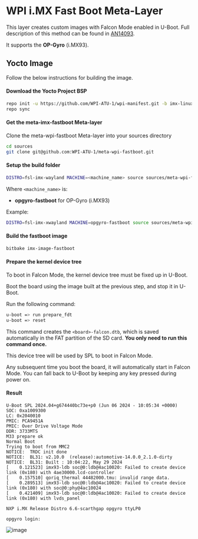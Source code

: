 WPI i.MX Fast Boot Meta-Layer
=======================

This layer creates custom images with Falcon Mode enabled in U-Boot. Full description of this method can be found in [AN14093](https://www.nxp.com.cn/docs/en/application-note/AN14093.pdf).

It supports the **OP-Gyro** (i.MX93). 

Yocto Image
-----------
Follow the below instructions for building the image.

#### Download the Yocto Project BSP

```sh
repo init -u https://github.com/WPI-ATU-1/wpi-manifest.git -b imx-linux-scarthgap -m imx-6.6.23-2.0.0.xml
repo sync
```

#### Get the meta-imx-fastboot Meta-layer

Clone the meta-wpi-fastboot Meta-layer into your sources directory

```sh
cd sources
git clone git@github.com:WPI-ATU-1/meta-wpi-fastboot.git
```

#### Setup the build folder
	
```sh
DISTRO=fsl-imx-wayland MACHINE=<machine_name> source sources/meta-wpi-fastboot/tools/imx-setup-fastboot.sh -b <build_dir>
```

Where ```<machine_name>``` is:
- **opgyro-fastboot**  			    for OP-Gyro (i.MX93)

Example:

```sh
DISTRO=fsl-imx-xwayland MACHINE=opgyro-fastboot source sources/meta-wpi-fastboot/tools/imx-setup-fastboot.sh -b build-L6.6.23-opgyro-full-fastboot
```

#### Build the fastboot image

```sh
bitbake imx-image-fastboot
```

#### Prepare the kernel device tree

To boot in Falcon Mode, the kernel device tree must be fixed up in U-Boot.

Boot the board using the image built at the previous step, and stop it in U-Boot.

Run the following command:

```sh
u-boot => run prepare_fdt
u-boot => reset
```

This command creates the ```<board>-falcon.dtb```, which is saved automatically in the FAT partition of the SD card. **You only need to run this command once.**

This device tree will be used by SPL to boot in Falcon Mode.

Any subsequent time you boot the board, it will automatically start in Falcon Mode. You can fall back to U-Boot by keeping any key pressed during power on.

#### Result
```bash!
U-Boot SPL 2024.04+g674440bc73e+p0 (Jun 06 2024 - 10:05:34 +0000)
SOC: 0xa1009300
LC: 0x2040010
PMIC: PCA9451A
PMIC: Over Drive Voltage Mode
DDR: 3733MTS
M33 prepare ok
Normal Boot
Trying to boot from MMC2
NOTICE:  TRDC init done
NOTICE:  BL31: v2.10.0  (release):automotive-14.0.0_2.1.0-dirty
NOTICE:  BL31: Built : 10:04:22, May 29 2024
[    0.121523] imx93-ldb soc@0:ldb@4ac10020: Failed to create device link (0x180) with 4ae30000.lcd-controller
[    0.157510] qoriq_thermal 44482000.tmu: invalid range data.
[    0.289513] imx93-ldb soc@0:ldb@4ac10020: Failed to create device link (0x180) with soc@0:phy@4ac10024
[    0.421409] imx93-ldb soc@0:ldb@4ac10020: Failed to create device link (0x180) with lvds_panel

NXP i.MX Release Distro 6.6-scarthgap opgyro ttyLP0

opgyro login:
```

![image](https://github.com/WPI-Ray/meta-wpi-fastboot/blob/lf-6.6.23-2.0.0/OP-Gyro%20Fast%20Boot%20Log%20Compare.gif)
